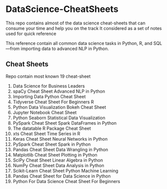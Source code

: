 # DataScience-CheatSheets

This repo contains almost of the data science cheat-sheets that can consume your time and help you on the track 
It considered as a set of notes used for quick reference 

This reference contain all common data science tasks in Python, R, and SQL—from importing data to advanced NLP in Python.

## Cheat Sheets
Repo contain most known 19 cheat-sheet 
1. Data Science for Business Leaders
2. spaCy Cheat Sheet Advanced NLP in Python
3. Importing Data Python Cheat Sheet
4. Tidyverse Cheat Sheet For Beginners R
5. Python Data Visualization Bokeh Cheat Sheet
6. Jupyter Notebook Cheat Sheet
7. Python Seaborn Statistical Data Visualization
8. PySpark Cheat Sheet Spark DataFrames in Python
9. The datatable R Package Cheat Sheet
10. xts Cheat Sheet Time Series in R
11. Keras Cheat Sheet Neural Networks in Python
12. PySpark Cheat Sheet Spark in Python
13. Pandas Cheat Sheet Data Wrangling in Python
14. Matplotlib Cheat Sheet Plotting in Python
15. SciPy Cheat Sheet Linear Algebra in Python
16. NumPy Cheat Sheet Data Analysis in Python
17. Scikit-Learn Cheat Sheet Python Machine Learning
18. Pandas Cheat Sheet for Data Science in Python
19. Python For Data Science Cheat Sheet For Beginners

